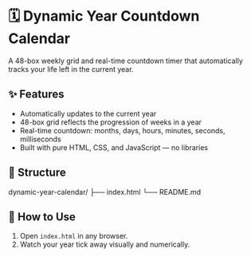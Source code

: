 # 🗓️ Dynamic Year Countdown Calendar

A 48-box weekly grid and real-time countdown timer that automatically tracks your life left in the current year.

## ✨ Features

- Automatically updates to the current year
- 48-box grid reflects the progression of weeks in a year
- Real-time countdown: months, days, hours, minutes, seconds, milliseconds
- Built with pure HTML, CSS, and JavaScript — no libraries

## 📁 Structure
dynamic-year-calendar/
├── index.html
└── README.md


## 🔧 How to Use

1. Open `index.html` in any browser.
2. Watch your year tick away visually and numerically.


